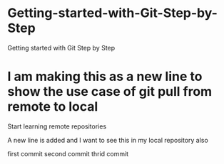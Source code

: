 # Getting-started-with-Git-Step-by-Step
Getting started with Git Step by Step  


I am making this as a new line to show the  use case of git pull from remote to local
=======
Start learning remote repositories

A new line is added and I want to see this in my local repository also

first commit
second commit
thrid commit
